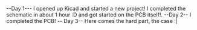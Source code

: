 --Day 1---
I opened up Kicad and started a new project! I completed the schematic in about 1 hour :D and got started on the PCB itself!.
--Day 2--
I completed the PCB!
-- Day 3-- 
Here comes the hard part, the case :| 
